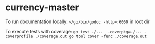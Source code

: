 # currency-master

To run documentation locally: `~/go/bin/godoc -http=:6060` in root dir

To execute tests with coverage:
`go test ./...  -coverpkg=./... -coverprofile ./coverage.out
go tool cover -func ./coverage.out`